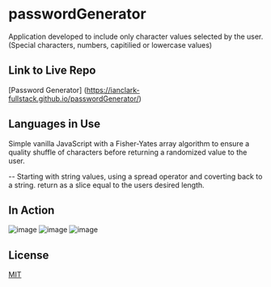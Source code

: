 # passwordGenerator

Application developed to include only character values selected by the user. (Special characters, numbers, capitilied or lowercase values) 
## Link to Live Repo
[Password Generator] (https://ianclark-fullstack.github.io/passwordGenerator/)
## Languages in Use 

Simple vanilla JavaScript with a Fisher-Yates array algorithm to ensure a quality shuffle of characters before returning a randomized value to the user. 

  -- Starting with string values, using a spread operator and coverting back to a string. return as a slice equal to the users desired length. 
  
  ## In Action
  ![image](https://user-images.githubusercontent.com/90655370/137427525-2d597579-0ba7-4616-a97d-893ef4e431a7.png)
![image](https://user-images.githubusercontent.com/90655370/137427561-eef8563a-1719-4bb4-b9f7-92dbd62fd696.png)
![image](https://user-images.githubusercontent.com/90655370/137427589-99dc4eb7-a9e5-4d9d-9885-7666f7b8c50a.png)

  
  ## License 
  [MIT](https://github.com/IanClark-fullStack/passwordGenerator/blob/main/LICENSE)
